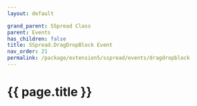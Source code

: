 ```yaml
---
layout: default

grand_parent: SSpread Class
parent: Events
has_children: false
title: SSpread.DragDropBlock Event
nav_order: 21
permalink: /package/extension5/sspread/events/dragdropblock
---
```

# {{ page.title }}
